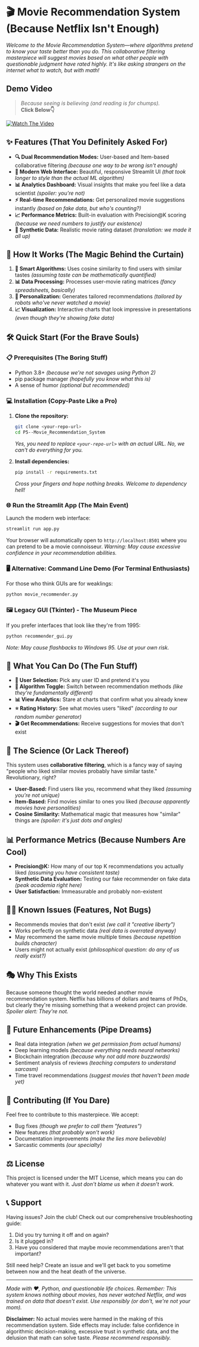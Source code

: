 # 🎬 Movie Recommendation System (Because Netflix Isn't Enough)

_Welcome to the Movie Recommendation System—where algorithms pretend to know your taste better than you do. This collaborative filtering masterpiece will suggest movies based on what other people with questionable judgment have rated highly. It's like asking strangers on the internet what to watch, but with math!_

## Demo Video
> *Because seeing is believing (and reading is for chumps).*<br>
**Click Below👇**

[![Watch The Video](https://github.com/DevanshSrajput/Movie-Recommendation-System/blob/main/Movie-Recommendation-System.png)](https://youtu.be/etWGcDhYBWs)

## ✨ Features (That You Definitely Asked For)

- **🔍 Dual Recommendation Modes:** User-based and Item-based collaborative filtering _(because one way to be wrong isn't enough)_
- **🎨 Modern Web Interface:** Beautiful, responsive Streamlit UI _(that took longer to style than the actual ML algorithm)_
- **📊 Analytics Dashboard:** Visual insights that make you feel like a data scientist _(spoiler: you're not)_
- **⚡ Real-time Recommendations:** Get personalized movie suggestions instantly _(based on fake data, but who's counting?)_
- **📈 Performance Metrics:** Built-in evaluation with Precision@K scoring _(because we need numbers to justify our existence)_
- **🎲 Synthetic Data:** Realistic movie rating dataset _(translation: we made it all up)_

## 🚀 How It Works (The Magic Behind the Curtain)

1. **🤖 Smart Algorithms:** Uses cosine similarity to find users with similar tastes _(assuming taste can be mathematically quantified)_
2. **📊 Data Processing:** Processes user-movie rating matrices _(fancy spreadsheets, basically)_
3. **🎯 Personalization:** Generates tailored recommendations _(tailored by robots who've never watched a movie)_
4. **📈 Visualization:** Interactive charts that look impressive in presentations _(even though they're showing fake data)_

## 🛠️ Quick Start (For the Brave Souls)

### 📋 Prerequisites (The Boring Stuff)

- Python 3.8+ _(because we're not savages using Python 2)_
- pip package manager _(hopefully you know what this is)_
- A sense of humor _(optional but recommended)_

### 💻 Installation (Copy-Paste Like a Pro)

1. **Clone the repository:**

   ```bash
   git clone <your-repo-url>
   cd P5--Movie_Recommendation_System
   ```

   _Yes, you need to replace `<your-repo-url>` with an actual URL. No, we can't do everything for you._

2. **Install dependencies:**
   ```bash
   pip install -r requirements.txt
   ```
   _Cross your fingers and hope nothing breaks. Welcome to dependency hell!_

### 🌐 Run the Streamlit App (The Main Event)

Launch the modern web interface:

```bash
streamlit run app.py
```

Your browser will automatically open to `http://localhost:8501` where you can pretend to be a movie connoisseur. _Warning: May cause excessive confidence in your recommendation abilities._

### 🖥️ Alternative: Command Line Demo (For Terminal Enthusiasts)

For those who think GUIs are for weaklings:

```bash
python movie_recommender.py
```

### 🖼️ Legacy GUI (Tkinter) - The Museum Piece

If you prefer interfaces that look like they're from 1995:

```bash
python recommender_gui.py
```

_Note: May cause flashbacks to Windows 95. Use at your own risk._

## 🎯 What You Can Do (The Fun Stuff)

- **👤 User Selection:** Pick any user ID and pretend it's you
- **🔄 Algorithm Toggle:** Switch between recommendation methods _(like they're fundamentally different)_
- **📊 View Analytics:** Stare at charts that confirm what you already knew
- **⭐ Rating History:** See what movies users "liked" _(according to our random number generator)_
- **🎬 Get Recommendations:** Receive suggestions for movies that don't exist

## 🔬 The Science (Or Lack Thereof)

This system uses **collaborative filtering**, which is a fancy way of saying "people who liked similar movies probably have similar taste." Revolutionary, right?

- **User-Based:** Find users like you, recommend what they liked _(assuming you're not unique)_
- **Item-Based:** Find movies similar to ones you liked _(because apparently movies have personalities)_
- **Cosine Similarity:** Mathematical magic that measures how "similar" things are _(spoiler: it's just dots and angles)_

## 📊 Performance Metrics (Because Numbers Are Cool)

- **Precision@K:** How many of our top K recommendations you actually liked _(assuming you have consistent taste)_
- **Synthetic Data Evaluation:** Testing our fake recommender on fake data _(peak academia right here)_
- **User Satisfaction:** Immeasurable and probably non-existent

## 🤷‍♂️ Known Issues (Features, Not Bugs)

- Recommends movies that don't exist _(we call it "creative liberty")_
- Works perfectly on synthetic data _(real data is overrated anyway)_
- May recommend the same movie multiple times _(because repetition builds character)_
- Users might not actually exist _(philosophical question: do any of us really exist?)_

## 🎭 Why This Exists

Because someone thought the world needed another movie recommendation system. Netflix has billions of dollars and teams of PhDs, but clearly they're missing something that a weekend project can provide. _Spoiler alert: They're not._

## 🚀 Future Enhancements (Pipe Dreams)

- Real data integration _(when we get permission from actual humans)_
- Deep learning models _(because everything needs neural networks)_
- Blockchain integration _(because why not add more buzzwords)_
- Sentiment analysis of reviews _(teaching computers to understand sarcasm)_
- Time travel recommendations _(suggest movies that haven't been made yet)_

## 🤝 Contributing (If You Dare)

Feel free to contribute to this masterpiece. We accept:

- Bug fixes _(though we prefer to call them "features")_
- New features _(that probably won't work)_
- Documentation improvements _(make the lies more believable)_
- Sarcastic comments _(our specialty)_

## ⚖️ License

This project is licensed under the MIT License, which means you can do whatever you want with it. _Just don't blame us when it doesn't work._

## 📞 Support

Having issues? Join the club! Check out our comprehensive troubleshooting guide:

1. Did you try turning it off and on again?
2. Is it plugged in?
3. Have you considered that maybe movie recommendations aren't that important?

Still need help? Create an issue and we'll get back to you sometime between now and the heat death of the universe.

---

_Made with ❤️, Python, and questionable life choices. Remember: This system knows nothing about movies, has never watched Netflix, and was trained on data that doesn't exist. Use responsibly (or don't, we're not your mom)._

**Disclaimer:** No actual movies were harmed in the making of this recommendation system. Side effects may include: false confidence in algorithmic decision-making, excessive trust in synthetic data, and the delusion that math can solve taste. _Please recommend responsibly._
